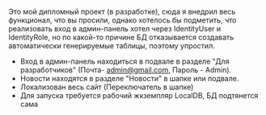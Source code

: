 Это мой дипломный проект (в разработке), сюда я внедрил весь функционал, что вы просили, однако хотелось бы подметить, что реализовать вход в админ-панель хотел
через IdentityUser и IdentityRole, но по какой-то причине БД отказывается создавать автоматически генерируемые таблицы, поэтому упростил.
- Вход в админ-панель находиться в подвале в разделе "Для разработчиков" (Почта- admin@gmail.com, Пароль - Admin).
- Новости находятся в разделе "Новости" в шапке или подвале.
- Локализован весь сайт (Переключатель в шапке)
- Для запуска требуется рабочий жкземпляр LocalDB, БД подтянется сама
